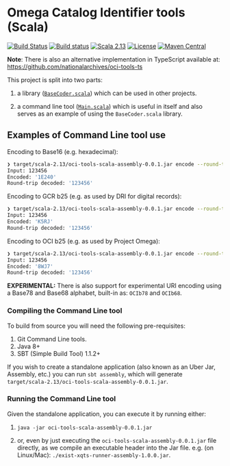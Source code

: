 # Omega Catalog Identifier tools (Scala)
 
[![Build Status](https://travis-ci.com/nationalarchives/oci-tools-scala.png?branch=master)](https://travis-ci.com/nationalarchives/oci-tools-scala)
[![Build status](https://ci.appveyor.com/api/projects/status/s8ps0eyulq9mqo6k/branch/master?svg=true)](https://ci.appveyor.com/project/AdamRetter/oci-tools-scala/branch/master)
[![Scala 2.13](https://img.shields.io/badge/scala-2.13-red.svg)](http://scala-lang.org)
[![License](https://img.shields.io/badge/license-MIT-blue.svg)](https://opensource.org/licenses/MIT)
[![Maven Central](https://maven-badges.herokuapp.com/maven-central/uk.gov.nationalarchives.oci/oci-tools-scala_2.13/badge.svg)](https://search.maven.org/search?q=g:uk.gov.nationalarchives.oci)
 
**Note**: There is also an alternative implementation in TypeScript available at:
https://github.com/nationalarchives/oci-tools-ts

This project is split into two parts:
1. a library ([`BaseCoder.scala`](https://github.com/nationalarchives/oci-tools-scala/blob/master/src/main/scala/uk/gov/nationalarchives/oci/BaseCoder.scala))
which can be used in other projects.

2. a command line tool ([`Main.scala`](https://github.com/nationalarchives/oci-tools-scala/blob/master/src/main/scala/uk/gov/nationalarchives/oci/Main.scala))
which is useful in itself and also serves as an example of using the `BaseCoder.scala` library.


## Examples of Command Line tool use
Encoding to Base16 (e.g. hexadecimal):
```bash
❯ target/scala-2.13/oci-tools-scala-assembly-0.0.1.jar encode --round-trip 16 123456 HEX
Input: 123456
Encoded: '1E240'
Round-trip decoded: '123456'
```

Encoding to GCR b25 (e.g. as used by DRI for digital records):
```bash
❯ target/scala-2.13/oci-tools-scala-assembly-0.0.1.jar encode --round-trip 25 123456 GCRb25
Input: 123456
Encoded: 'K5RJ'
Round-trip decoded: '123456'
```

Encoding to OCI b25 (e.g. as used by Project Omega):
```bash
❯ target/scala-2.13/oci-tools-scala-assembly-0.0.1.jar encode --round-trip 25 123456 OCIb25
Input: 123456
Encoded: '8WJ7'
Round-trip decoded: '123456'
```

**EXPERIMENTAL:** There is also support for experimental URI encoding using a Base78 and Base68 alphabet, built-in as: `OCIb78` and `OCIb68`.

### Compiling the Command Line tool
To build from source you will need the following pre-requisites:

1. Git Command Line tools.
2. Java 8+
3. SBT (Simple Build Tool) 1.1.2+

If you wish to create a standalone application (also known as an Uber Jar, Assembly, etc.)
you can run `sbt assembly`, which will generate `target/scala-2.13/oci-tools-scala-assembly-0.0.1.jar`.

### Running the Command Line tool
Given the standalone application, you can execute it by running either:

1. `java -jar oci-tools-scala-assembly-0.0.1.jar`

2. or, even by just executing the `oci-tools-scala-assembly-0.0.1.jar` file directly, as we
compile an executable header into the Jar file. e.g. (on Linux/Mac): `./exist-xqts-runner-assembly-1.0.0.jar`.
